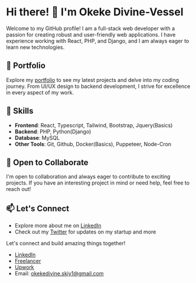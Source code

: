 # Hi there! 👋 I'm Okeke Divine-Vessel

Welcome to my GitHub profile! I am a full-stack web developer with a passion for creating robust and user-friendly web applications. I have experience working with React, PHP, and Django, and I am always eager to learn new technologies.

## 🚀 Portfolio
Explore my [portfolio](https://okekedivine.vercel.app/) to see my latest projects and delve into my coding journey. From UI/UX design to backend development, I strive for excellence in every aspect of my work.

## 🔧 Skills
- **Frontend**: React, Typescript, Tailwind, Bootstrap, Jquery(Basics)
- **Backend**: PHP, Python(Django)
- **Database**: MySQL
- **Other Tools**: Git, Github, Docker(Basics), Puppeteer, Node-Cron

## 🌱 Open to Collaborate
I'm open to collaboration and always eager to contribute to exciting projects. If you have an interesting project in mind or need help, feel free to reach out!

## 📫 Let's Connect
- Explore more about me on [LinkedIn](https://www.linkedin.com/in/okeke-divine-vessel/)
- Check out my [Twitter](https://twitter.com/okekedivine__) for updates on my startup and more

Let's connect and build amazing things together!

- [LinkedIn](https://www.linkedin.com/in/okeke-divine-vessel/)
- [Freelancer]([https://www.upwork.com/freelancers/~013c44adc45fed7438](https://www.freelancer.com/u/okekedivine))
- [Upwork](https://www.upwork.com/freelancers/~013c44adc45fed7438)
- Email: okekedivine.skiy1@gmail.com
